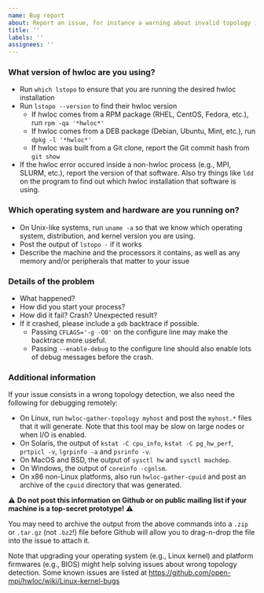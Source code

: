 ```yaml
---
name: Bug report
about: Report an issue, for instance a warning about invalid topology information
title: ''
labels: ''
assignees: ''
---
```


### What version of hwloc are you using?

* Run `which lstopo` to ensure that you are running the desired hwloc installation
* Run `lstopo --version` to find their hwloc version
  * If hwloc comes from a RPM package (RHEL, CentOS, Fedora, etc.), run `rpm -qa '*hwloc*'`
  * If hwloc comes from a DEB package (Debian, Ubuntu, Mint, etc.), run `dpkg -l '*hwloc*'`
  * If hwloc was built from a Git clone, report the Git commit hash from `git show`
* If the hwloc error occured inside a non-hwloc process (e.g., MPI, SLURM, etc.), report the version of that software. Also try things like `ldd` on the program to find out which hwloc installation that software is using.

### Which operating system and hardware are you running on?

* On Unix-like systems, run `uname -a` so that we know which operating system, distribution, and kernel version you are using.
* Post the output of `lstopo -` if it works
* Describe the machine and the processors it contains, as well as any memory and/or peripherals that matter to your issue

### Details of the problem

* What happened?
* How did you start your process?
* How did it fail? Crash? Unexpected result?
* If it crashed, please include a `gdb` backtrace if possible.
  * Passing `CFLAGS='-g -O0'` on the configure line may make the backtrace more useful.
  * Passing `--enable-debug` to the configure line should also enable lots of debug messages before the crash.

### Additional information

If your issue consists in a wrong topology detection, we also need the following for debugging remotely:

* On Linux, run `hwloc-gather-topology myhost` and post the `myhost.*` files that it will generate. Note that this tool may be slow on large nodes or when I/O is enabled.
* On Solaris, the output of `kstat -C cpu_info`, `kstat -C pg_hw_perf`, `prtpicl -v`, `lgrpinfo -a` and `psrinfo -v`.
* On MacOS and BSD, the output of `sysctl hw` and `sysctl machdep`.
* On Windows, the output of `coreinfo -cgnlsm`.
* On x86 non-Linux platforms, also run `hwloc-gather-cpuid` and post an archive of the `cpuid` directory that was generated.

:warning: **Do not post this information on Github or on public mailing list if your machine is a top-secret prototype!** :warning:

You may need to archive the output from the above commands into a `.zip` or `.tar.gz` (not `.bz2`!) file before Github will allow you to drag-n-drop the file into the issue to attach it.

Note that upgrading your operating system (e.g., Linux kernel) and platform firmwares (e.g., BIOS) might help solving issues about wrong topology detection.
Some known issues are listed at https://github.com/open-mpi/hwloc/wiki/Linux-kernel-bugs
